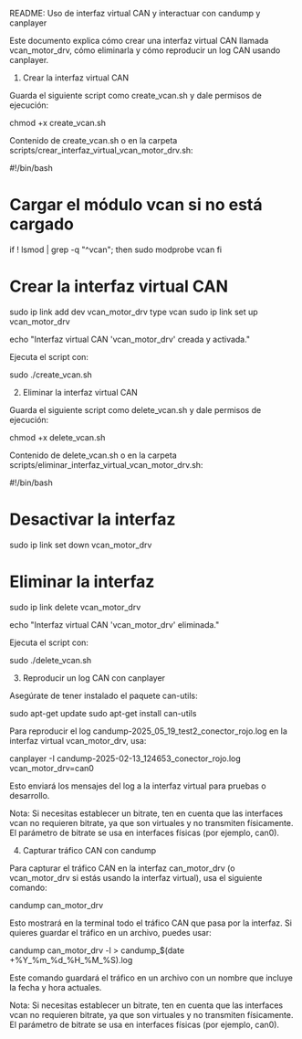 README: Uso de interfaz virtual CAN y interactuar con candump y canplayer

Este documento explica cómo crear una interfaz virtual CAN llamada vcan_motor_drv, cómo eliminarla y cómo reproducir un log CAN usando canplayer.

1. Crear la interfaz virtual CAN

Guarda el siguiente script como create_vcan.sh y dale permisos de ejecución:

chmod +x create_vcan.sh


Contenido de create_vcan.sh o en la carpeta scripts/crear_interfaz_virtual_vcan_motor_drv.sh:

#!/bin/bash

# Cargar el módulo vcan si no está cargado
if ! lsmod | grep -q "^vcan"; then
    sudo modprobe vcan
fi

# Crear la interfaz virtual CAN
sudo ip link add dev vcan_motor_drv type vcan
sudo ip link set up vcan_motor_drv

echo "Interfaz virtual CAN 'vcan_motor_drv' creada y activada."


Ejecuta el script con:

sudo ./create_vcan.sh

2. Eliminar la interfaz virtual CAN

Guarda el siguiente script como delete_vcan.sh y dale permisos de ejecución:

chmod +x delete_vcan.sh


Contenido de delete_vcan.sh o en la carpeta scripts/eliminar_interfaz_virtual_vcan_motor_drv.sh:

#!/bin/bash

# Desactivar la interfaz
sudo ip link set down vcan_motor_drv

# Eliminar la interfaz
sudo ip link delete vcan_motor_drv

echo "Interfaz virtual CAN 'vcan_motor_drv' eliminada."


Ejecuta el script con:

sudo ./delete_vcan.sh

3. Reproducir un log CAN con canplayer

Asegúrate de tener instalado el paquete can-utils:

sudo apt-get update
sudo apt-get install can-utils


Para reproducir el log candump-2025_05_19_test2_conector_rojo.log en la interfaz virtual vcan_motor_drv, usa:

canplayer -I candump-2025-02-13_124653_conector_rojo.log vcan_motor_drv=can0


Esto enviará los mensajes del log a la interfaz virtual para pruebas o desarrollo.

Nota: Si necesitas establecer un bitrate, ten en cuenta que las interfaces vcan no requieren bitrate, ya que son virtuales y no transmiten físicamente. El parámetro de bitrate se usa en interfaces físicas (por ejemplo, can0).


4. Capturar tráfico CAN con candump

Para capturar el tráfico CAN en la interfaz can_motor_drv (o vcan_motor_drv si estás usando la interfaz virtual), usa el siguiente comando:

candump can_motor_drv


Esto mostrará en la terminal todo el tráfico CAN que pasa por la interfaz. Si quieres guardar el tráfico en un archivo, puedes usar:

candump can_motor_drv -l > candump_$(date +%Y_%m_%d_%H_%M_%S).log


Este comando guardará el tráfico en un archivo con un nombre que incluye la fecha y hora actuales.

Nota: Si necesitas establecer un bitrate, ten en cuenta que las interfaces vcan no requieren bitrate, ya que son virtuales y no transmiten físicamente. El parámetro de bitrate se usa en interfaces físicas (por ejemplo, can0).